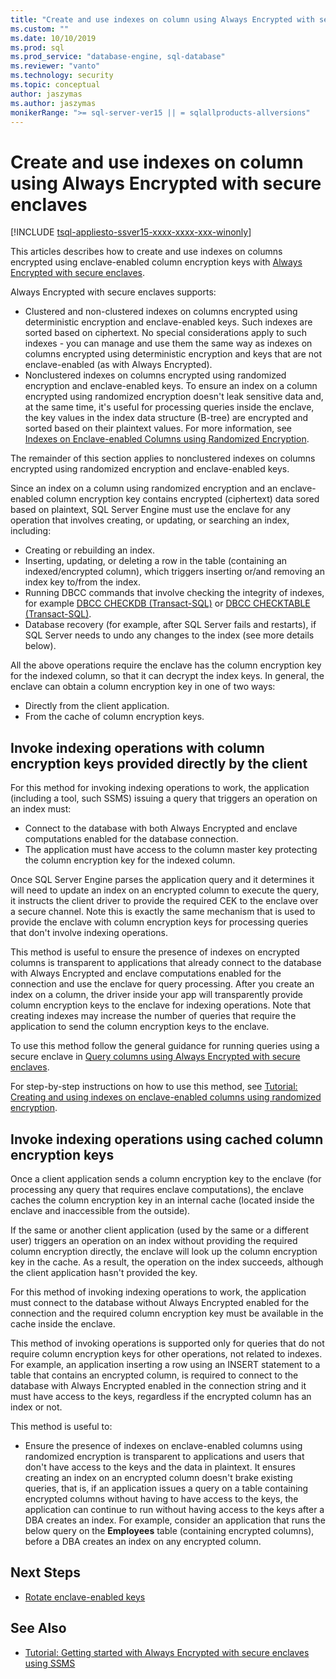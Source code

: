 ```yaml
---
title: "Create and use indexes on column using Always Encrypted with secure enclaves | Microsoft Docs"
ms.custom: ""
ms.date: 10/10/2019
ms.prod: sql
ms.prod_service: "database-engine, sql-database"
ms.reviewer: "vanto"
ms.technology: security
ms.topic: conceptual
author: jaszymas
ms.author: jaszymas
monikerRange: ">= sql-server-ver15 || = sqlallproducts-allversions"
---
```

# Create and use indexes on column using Always Encrypted with secure enclaves
[!INCLUDE [tsql-appliesto-ssver15-xxxx-xxxx-xxx-winonly](../../../includes/tsql-appliesto-ssver15-xxxx-xxxx-xxx-winonly.md)]

This articles describes how to create and use indexes on columns encrypted using enclave-enabled column encryption keys with [Always Encrypted with secure enclaves](always-encrypted-enclaves.md).

Always Encrypted with secure enclaves supports:
- Clustered and non-clustered indexes on columns encrypted using deterministic encryption and enclave-enabled keys. Such indexes are sorted based on ciphertext. No special considerations apply to such indexes - you can manage and use them the same way as indexes on columns encrypted using deterministic encryption and keys that are not enclave-enabled (as with Always Encrypted). 
- Nonclustered indexes on columns encrypted using randomized encryption and enclave-enabled keys. To ensure an index on a column encrypted using randomized encryption doesn't leak sensitive data and, at the same time, it's useful for processing queries inside the enclave, the key values in the index data structure (B-tree) are encrypted and sorted based on their plaintext values. For more information, see [Indexes on Enclave-enabled Columns using Randomized Encryption](always-encrypted-enclaves.md#indexes-on-enclave-enabled-columns-using-randomized-encryption). 

The remainder of this section applies to nonclustered indexes on columns encrypted using randomized encryption and enclave-enabled keys.

Since an index on a column using randomized encryption and an enclave-enabled column encryption key contains encrypted (ciphertext) data sored based on plaintext, SQL Server Engine must use the enclave for any operation that involves creating, or updating, or searching an index, including:

- Creating or rebuilding an index.
- Inserting, updating, or deleting a row in the table (containing an indexed/encrypted column), which triggers inserting or/and removing an index key to/from the index.
- Running DBCC commands that involve checking the integrity of indexes, for example [DBCC CHECKDB (Transact-SQL)](../../../t-sql/database-console-commands/dbcc-checkdb-transact-sql.md) or [DBCC CHECKTABLE (Transact-SQL)](../../../t-sql/database-console-commands/dbcc-checktable-transact-sql.md).
- Database recovery (for example, after SQL Server fails and restarts), if SQL Server needs to undo any changes to the index (see more details below).

All the above operations require the enclave has the column encryption key for the indexed column, so that it can decrypt the index keys. In general, the enclave can obtain a column encryption key in one of two ways:
- Directly from the client application.
- From the cache of column encryption keys.

## Invoke indexing operations with column encryption keys provided directly by the client
For this method for invoking indexing operations to work, the application (including a tool, such SSMS) issuing a query that triggers an operation on an index must:

- Connect to the database with both Always Encrypted and enclave computations enabled for the database connection.
- The application must have access to the column master key protecting the column encryption key for the indexed column.

Once SQL Server Engine parses the application query and it determines it will need to update an index on an encrypted column to execute the query, it instructs the client driver to provide the required CEK to the enclave over a secure channel. Note this is exactly the same mechanism that is used to provide the enclave with column encryption keys for processing queries that don't involve indexing operations.

This method is useful to ensure the presence of indexes on encrypted columns is transparent to applications that already connect to the database with Always Encrypted and enclave computations enabled for the connection and use the enclave for query processing. After you create an index on a column, the driver inside your app will transparently provide column encryption keys to the enclave for indexing operations. Note that creating indexes may increase the number of queries that require the application to send the column encryption keys to the enclave.

To use this method follow the general guidance for running queries using a secure enclave in [Query columns using Always Encrypted with secure enclaves](always-encrypted-enclaves-query-columns.md).

For step-by-step instructions on how to use this method, see [Tutorial: Creating and using indexes on enclave-enabled columns using randomized encryption](../tutorial-creating-using-indexes-on-enclave-enabled-columns-using-randomized-encryption.md).

## Invoke indexing operations using cached column encryption keys

Once a client application sends a column encryption key to the enclave (for processing any query that requires enclave computations), the enclave caches the column encryption key in an internal cache (located inside the enclave and inaccessible from the outside).

If the same or another client application (used by the same or a different user) triggers an operation on an index without providing the required column encryption directly, the enclave will look up the column encryption key in the cache. As a result, the operation on the index succeeds, although the client application hasn't provided the key.

For this method of invoking indexing operations to work, the application must connect to the database without Always Encrypted enabled for the connection and the required column encryption key must be available in the cache inside the enclave.

This method of invoking operations is supported only for queries that do not require column encryption keys for other operations, not related to indexes. For example, an application inserting a row using an INSERT statement to a table that contains an encrypted column, is required to connect to the database with Always Encrypted enabled in the connection string and it must have access to the keys, regardless if the encrypted column has an index or not.

This method is useful to:

- Ensure the presence of indexes on enclave-enabled columns using randomized encryption is transparent to applications and users that don't have access to the keys and the data in plaintext. It ensures creating an index on an encrypted column doesn't brake existing queries, that is, if an application issues a query on a table containing encrypted columns without having to have access to the keys, the application can continue to run without having access to the keys after a DBA creates an index. For example, consider an application that runs the below query on the **Employees** table (containing encrypted columns), before a DBA creates an index on any encrypted column. 

## Next Steps
- [Rotate enclave-enabled keys](always-encrypted-enclaves-rotate-keys.md)

## See Also  
- [Tutorial: Getting started with Always Encrypted with secure enclaves using SSMS](../tutorial-getting-started-with-always-encrypted-enclaves.md)
